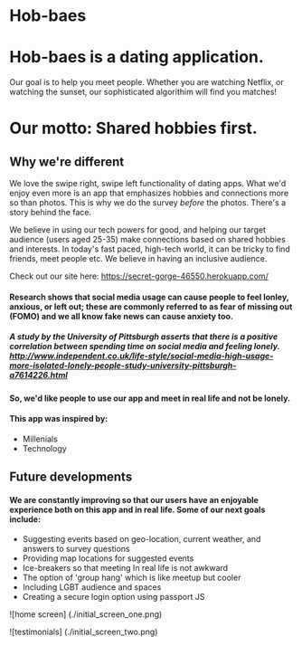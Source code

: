# Hob-baes 

# Hob-baes is a dating application. 

Our goal is to help you meet people. Whether you are watching Netflix, or watching the sunset, our sophisticated algorithim  will find you matches! 

# Our motto: Shared hobbies first.

##  Why we're different 

 We love the swipe right, swipe left functionality of dating apps. What we'd enjoy even more is an app that emphasizes hobbies and connections more so than photos. This is why we do the survey _before_ the photos. There's a story behind the face. 
 
 We believe in using our tech powers for good, and helping our target audience (users aged 25-35) make connections based on shared hobbies and interests. In today's fast paced, high-tech world, it can be tricky to find friends, meet people etc. We believe in having an inclusive audience. 

 Check out our site here: https://secret-gorge-46550.herokuapp.com/





####    Research shows that social media usage can cause people to feel lonley, anxious, or left out; these are commonly referred to as fear of missing out (FOMO) and we all know fake news can cause anxiety too. 

#####   A study by the University of Pittsburgh asserts that there is a positive correlation between spending time on social media and feeling lonely. http://www.independent.co.uk/life-style/social-media-high-usage-more-isolated-lonely-people-study-university-pittsburgh-a7614226.html

#### So, we'd like people to use our app and meet in real life and not be lonely.


#### This app was inspired by:
* Millenials
* Technology 

## Future developments 

#### We are constantly improving so that our users have an enjoyable experience both on this app and in real life. Some of our next goals include:
* Suggesting events based on geo-location, current weather, and answers to survey questions 
* Providing map locations for suggested events 
* Ice-breakers so that meeting In real life  is not awkward 
* The option of 'group hang' which is like meetup but cooler
* Including LGBT audience and spaces 
* Creating a secure login option using passport JS

![home screen] (./initial_screen_one.png)

![testimonials] (./initial_screen_two.png)